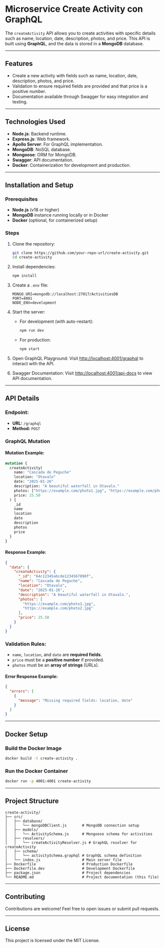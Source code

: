 # Microservice Create Activity con GraphQL 

The `createActivity` API allows you to create activities with specific details such as name, location, date, description, photos, and price. This API is built using **GraphQL**, and the data is stored in a **MongoDB** database.

---

## Features

- Create a new activity with fields such as name, location, date, description, photos, and price.
- Validation to ensure required fields are provided and that price is a positive number.
- Documentation available through Swagger for easy integration and testing.

---

## Technologies Used

- **Node.js**: Backend runtime.
- **Express.js**: Web framework.
- **Apollo Server**: For GraphQL implementation.
- **MongoDB**: NoSQL database.
- **Mongoose**: ORM for MongoDB.
- **Swagger**: API documentation.
- **Docker**: Containerization for development and production.

---

## Installation and Setup

### Prerequisites

- **Node.js** (v18 or higher)
- **MongoDB** instance running locally or in Docker
- **Docker** (optional, for containerized setup)

### Steps

1. Clone the repository:

   ```bash
   git clone https://github.com/your-repo-url/create-activity.git
   cd create-activity
   ```

2. Install dependencies:

   ```bash
   npm install
   ```

3. Create a `.env` file:

   ```env
   MONGO_URI=mongodb://localhost:27017/ActivitiesDB
   PORT=4001
   NODE_ENV=development
   ```

4. Start the server:

   - For development (with auto-restart):
     ```bash
     npm run dev
     ```
   - For production:
     ```bash
     npm start
     ```

5. Open GraphQL Playground: Visit [http://localhost:4001/graphql](http://localhost:4001/graphql) to interact with the API.

6. Swagger Documentation: Visit [http://localhost:4001/api-docs](http://localhost:4001/api-docs) to view API documentation.

---

## API Details

### **Endpoint:**

- **URL:** `/graphql`
- **Method:** `POST`

### **GraphQL Mutation**

#### **Mutation Example:**

```graphql
mutation {
  createActivity(
    name: "Cascada de Peguche"
    location: "Otavalo"
    date: "2025-01-26"
    description: "A beautiful waterfall in Otavalo."
    photos: ["https://example.com/photo1.jpg", "https://example.com/photo2.jpg"]
    price: 25.50
  ) {
    _id
    name
    location
    date
    description
    photos
    price
  }
}
```

#### **Response Example:**

```json
{
  "data": {
    "createActivity": {
      "_id": "64c12345abcde1234567890f",
      "name": "Cascada de Peguche",
      "location": "Otavalo",
      "date": "2025-01-26",
      "description": "A beautiful waterfall in Otavalo.",
      "photos": [
        "https://example.com/photo1.jpg",
        "https://example.com/photo2.jpg"
      ],
      "price": 25.50
    }
  }
}
```

### **Validation Rules:**

- `name`, `location`, and `date` are **required fields**.
- `price` must be a **positive number** if provided.
- `photos` must be an **array of strings** (URLs).

#### **Error Response Example:**

```json
{
  "errors": [
    {
      "message": "Missing required fields: location, date"
    }
  ]
}
```

---

## Docker Setup

### Build the Docker Image

```bash
docker build -t create-activity .
```

### Run the Docker Container

```bash
docker run -p 4001:4001 create-activity
```
---

## Project Structure

```
create-activity/
├── src/
│   ├── database/
│   │   └── mongoDBClient.js       # MongoDB connection setup
│   ├── models/
│   │   └── ActivitySchema.js      # Mongoose schema for activities
│   ├── resolvers/
│   │   └── createActivityResolver.js # GraphQL resolver for createActivity
│   ├── schema/
│   │   └── activitySchema.graphql # GraphQL schema definition
│   └── index.js                   # Main server file
├── Dockerfile                     # Production Dockerfile
├── Dockerfile.dev                 # Development Dockerfile
├── package.json                   # Project dependencies
└── README.md                      # Project documentation (this file)
```

---

## Contributing

Contributions are welcome! Feel free to open issues or submit pull requests.

---

## License

This project is licensed under the MIT License.


